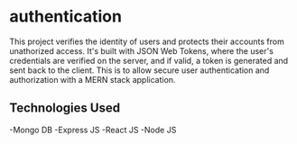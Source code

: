﻿# authentication
This project verifies the identity of users and protects their accounts from unathorized access. It's built with JSON Web Tokens, where the user's credentials are verified on the server, and if valid, a token is generated and sent back to the client. This is to allow secure user authentication and authorization with a MERN stack application.

## Technologies Used
-Mongo DB
-Express JS
-React JS
-Node JS
